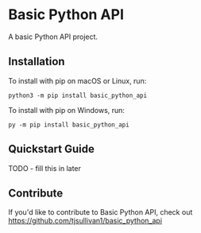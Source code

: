 # Basic Python API


A basic Python API project.

## Installation

To install with pip on macOS or Linux, run:

    python3 -m pip install basic_python_api

To install with pip on Windows, run:

    py -m pip install basic_python_api

## Quickstart Guide

TODO - fill this in later

## Contribute

If you'd like to contribute to Basic Python API, check out https://github.com/tjsullivan1/basic_python_api
